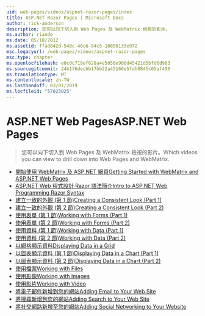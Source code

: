 ```yaml
---
uid: web-pages/videos/aspnet-razor-pages/index
title: ASP.NET Razor Pages | Microsoft Docs
author: rick-anderson
description: 您可以向下切入到 Web Pages 及 WebMatrix 檢視的影片。
ms.author: riande
ms.date: 05/18/2012
ms.assetid: ffad842d-548c-40c6-84c5-10858133e972
msc.legacyurl: /web-pages/videos/aspnet-razor-pages
msc.type: chapter
ms.openlocfilehash: e0c0c719ef628a4e5050e908d45421d5bfd6d983
ms.sourcegitcommit: 24b1f6decbb17bb22a45166e5fdb0845c65af498
ms.translationtype: MT
ms.contentlocale: zh-TW
ms.lasthandoff: 03/01/2019
ms.locfileid: "57023025"
---
```

<a name="aspnet-web-pages"></a><span data-ttu-id="31a2c-103">ASP.NET Web Pages</span><span class="sxs-lookup"><span data-stu-id="31a2c-103">ASP.NET Web Pages</span></span>
=================
> <span data-ttu-id="31a2c-104">您可以向下切入到 Web Pages 及 WebMatrix 檢視的影片。</span><span class="sxs-lookup"><span data-stu-id="31a2c-104">Which videos you can view to drill down into Web Pages and WebMatrix.</span></span>


- [<span data-ttu-id="31a2c-105">開始使用 WebMatrix 及 ASP.NET 網頁</span><span class="sxs-lookup"><span data-stu-id="31a2c-105">Getting Started with WebMatrix and ASP.NET Web Pages</span></span>](getting-started-with-webmatrix-and-aspnet-web-pages.md)
- [<span data-ttu-id="31a2c-106">ASP.NET Web 程式設計 Razor 語法簡介</span><span class="sxs-lookup"><span data-stu-id="31a2c-106">Intro to ASP.NET Web Programming Razor Syntax</span></span>](introduction-to-aspnet-web-programming-using-the-razor-syntax.md)
- [<span data-ttu-id="31a2c-107">建立一致的外觀 (第 1 節)</span><span class="sxs-lookup"><span data-stu-id="31a2c-107">Creating a Consistent Look (Part 1)</span></span>](creating-a-consistent-look-part-1.md)
- [<span data-ttu-id="31a2c-108">建立一致的外觀 (第 2 節)</span><span class="sxs-lookup"><span data-stu-id="31a2c-108">Creating a Consistent Look (Part 2)</span></span>](creating-a-consistent-look-part-2.md)
- [<span data-ttu-id="31a2c-109">使用表單 (第 1 節)</span><span class="sxs-lookup"><span data-stu-id="31a2c-109">Working with Forms (Part 1)</span></span>](working-with-forms-part-1.md)
- [<span data-ttu-id="31a2c-110">使用表單 (第 2 節)</span><span class="sxs-lookup"><span data-stu-id="31a2c-110">Working with Forms (Part 2)</span></span>](working-with-forms-part-2.md)
- [<span data-ttu-id="31a2c-111">使用資料 (第 1 節)</span><span class="sxs-lookup"><span data-stu-id="31a2c-111">Working with Data (Part 1)</span></span>](working-with-data-part-1.md)
- [<span data-ttu-id="31a2c-112">使用資料 (第 2 節)</span><span class="sxs-lookup"><span data-stu-id="31a2c-112">Working with Data (Part 2)</span></span>](working-with-data-part-2.md)
- [<span data-ttu-id="31a2c-113">以網格顯示資料</span><span class="sxs-lookup"><span data-stu-id="31a2c-113">Displaying Data in a Grid</span></span>](displaying-data-in-a-grid.md)
- [<span data-ttu-id="31a2c-114">以圖表顯示資料 (第 1 節)</span><span class="sxs-lookup"><span data-stu-id="31a2c-114">Displaying Data in a Chart (Part 1)</span></span>](displaying-data-in-a-chart-part-1.md)
- [<span data-ttu-id="31a2c-115">以圖表顯示資料 (第 2 節)</span><span class="sxs-lookup"><span data-stu-id="31a2c-115">Displaying Data in a Chart (Part 2)</span></span>](displaying-data-in-a-chart-part-2.md)
- [<span data-ttu-id="31a2c-116">使用檔案</span><span class="sxs-lookup"><span data-stu-id="31a2c-116">Working with Files</span></span>](working-with-files.md)
- [<span data-ttu-id="31a2c-117">使用影像</span><span class="sxs-lookup"><span data-stu-id="31a2c-117">Working with Images</span></span>](working-with-images.md)
- [<span data-ttu-id="31a2c-118">使用影片</span><span class="sxs-lookup"><span data-stu-id="31a2c-118">Working with Video</span></span>](working-with-video.md)
- [<span data-ttu-id="31a2c-119">將電子郵件新增到您的網站</span><span class="sxs-lookup"><span data-stu-id="31a2c-119">Adding Email to Your Web Site</span></span>](adding-email-to-your-web-site.md)
- [<span data-ttu-id="31a2c-120">將搜尋新增到您的網站</span><span class="sxs-lookup"><span data-stu-id="31a2c-120">Adding Search to Your Web Site</span></span>](adding-search-to-your-web-site.md)
- [<span data-ttu-id="31a2c-121">將社交網路新增至您的網站</span><span class="sxs-lookup"><span data-stu-id="31a2c-121">Adding Social Networking to Your Website</span></span>](adding-social-networking-to-your-website.md)

